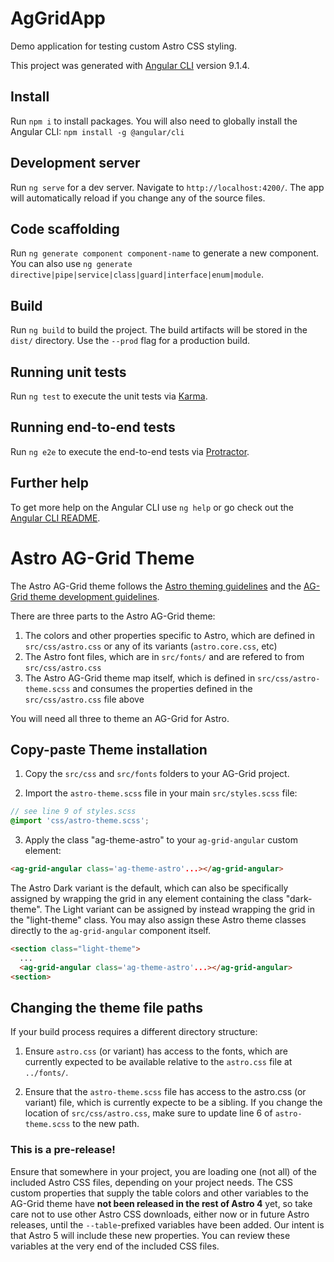 # AgGridApp
Demo application for testing custom Astro CSS styling.

This project was generated with [Angular CLI](https://github.com/angular/angular-cli) version 9.1.4.

## Install
Run `npm i` to install packages. You will also need to globally install the Angular CLI: `npm install -g @angular/cli`

## Development server

Run `ng serve` for a dev server. Navigate to `http://localhost:4200/`. The app will automatically reload if you change any of the source files.

## Code scaffolding

Run `ng generate component component-name` to generate a new component. You can also use `ng generate directive|pipe|service|class|guard|interface|enum|module`.

## Build

Run `ng build` to build the project. The build artifacts will be stored in the `dist/` directory. Use the `--prod` flag for a production build.

## Running unit tests

Run `ng test` to execute the unit tests via [Karma](https://karma-runner.github.io).

## Running end-to-end tests

Run `ng e2e` to execute the end-to-end tests via [Protractor](http://www.protractortest.org/).

## Further help

To get more help on the Angular CLI use `ng help` or go check out the [Angular CLI README](https://github.com/angular/angular-cli/blob/master/README.md).


# Astro AG-Grid Theme
The Astro AG-Grid theme follows the [Astro theming guidelines](https://www.astrouxds.com/design-guidelines/theme/) and the [AG-Grid theme development guidelines](https://www.ag-grid.com/javascript-grid-themes-customising/). 

There are three parts to the Astro AG-Grid theme:
1. The colors and other properties specific to Astro, which are defined in `src/css/astro.css` or any of its variants (`astro.core.css`, etc)
2. The Astro font files, which are in `src/fonts/` and are refered to from `src/css/astro.css`
3. The Astro AG-Grid theme map itself, which is defined in `src/css/astro-theme.scss` and consumes the properties defined in the `src/css/astro.css` file above

You will need all three to theme an AG-Grid for Astro.

## Copy-paste Theme installation

1. Copy the `src/css` and `src/fonts` folders to your AG-Grid project. 

2. Import the `astro-theme.scss` file in your main `src/styles.scss` file:
 ```scss
 // see line 9 of styles.scss
 @import 'css/astro-theme.scss';
 ```

3. Apply the class "ag-theme-astro" to your `ag-grid-angular` custom element:
```html
<ag-grid-angular class='ag-theme-astro'...></ag-grid-angular>
```

The Astro Dark variant is the default, which can also be specifically assigned by wrapping the grid in any element containing the class "dark-theme". The Light variant can be assigned by instead wrapping the grid in the "light-theme" class. You may also assign these Astro theme classes directly to the `ag-grid-angular` component itself.

```html
<section class="light-theme">
  ...
  <ag-grid-angular class='ag-theme-astro'...></ag-grid-angular>
<section>
```

## Changing the theme file paths
If your build process requires a different directory structure:

1. Ensure `astro.css` (or variant) has access to the fonts, which are currently expected to be available relative to the `astro.css` file at `../fonts/`.

2. Ensure that the `astro-theme.scss` file has access to the astro.css (or variant) file, which is currently expecte to be a sibling. If you change the location of `src/css/astro.css`, make sure to update line 6 of `astro-theme.scss` to the new path.


### This is a pre-release!
Ensure that somewhere in your project, you are loading one (not all) of the included Astro CSS files, depending on your project needs. The CSS custom properties that supply the table colors and other variables to the AG-Grid theme have **not been released in the rest of Astro 4** yet, so take care not to use other Astro CSS downloads, either now or in future Astro releases, until the `--table`-prefixed variables have been added. Our intent is that Astro 5 will include these new properties. You can review these variables at the very end of the included CSS files.